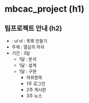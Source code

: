 # mbcac_project (h1)
## 팀프로젝트 안내 (h2)
  * : ul ol : 목록 만들기
  * 주제 : 열심히 하자
  * 기간 : 3달
    + 1달 : 분석
    + 1달 : 설계
    + 1달 : 구현
      - 하위항목
      - 1주 로그인
      - 2주 게시판
      - 3주 뉴스
